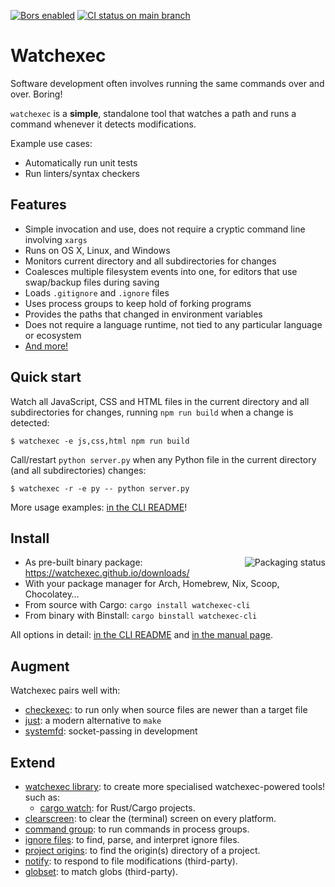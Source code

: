 [![Bors enabled](https://bors.tech/images/badge_small.svg)](https://app.bors.tech/repositories/45670)
[![CI status on main branch](https://github.com/watchexec/watchexec/actions/workflows/main.yml/badge.svg)](https://github.com/watchexec/watchexec/actions/workflows/main.yml)

# Watchexec

Software development often involves running the same commands over and over. Boring!

`watchexec` is a **simple**, standalone tool that watches a path and runs a command whenever it detects modifications.

Example use cases:

* Automatically run unit tests
* Run linters/syntax checkers


## Features

* Simple invocation and use, does not require a cryptic command line involving `xargs`
* Runs on OS X, Linux, and Windows
* Monitors current directory and all subdirectories for changes
* Coalesces multiple filesystem events into one, for editors that use swap/backup files during saving
* Loads `.gitignore` and `.ignore` files
* Uses process groups to keep hold of forking programs
* Provides the paths that changed in environment variables
* Does not require a language runtime, not tied to any particular language or ecosystem
* [And more!](./cli/#features)


## Quick start

Watch all JavaScript, CSS and HTML files in the current directory and all subdirectories for changes, running `npm run build` when a change is detected:

    $ watchexec -e js,css,html npm run build

Call/restart `python server.py` when any Python file in the current directory (and all subdirectories) changes:

    $ watchexec -r -e py -- python server.py

More usage examples: [in the CLI README](./cli/#usage-examples)!

## Install

<a href="https://repology.org/project/watchexec/versions"><img align="right" src="https://repology.org/badge/vertical-allrepos/watchexec.svg" alt="Packaging status"></a>

- As pre-built binary package: https://watchexec.github.io/downloads/
- With your package manager for Arch, Homebrew, Nix, Scoop, Chocolatey…
- From source with Cargo: `cargo install watchexec-cli`
- From binary with Binstall: `cargo binstall watchexec-cli`

All options in detail: [in the CLI README](./cli/#installation)
and [in the manual page](./doc/watchexec.1.ronn).


## Augment

Watchexec pairs well with:

- [checkexec](https://github.com/kurtbuilds/checkexec): to run only when source files are newer than a target file
- [just](https://github.com/casey/just): a modern alternative to `make`
- [systemfd](https://github.com/mitsuhiko/systemfd): socket-passing in development

## Extend

- [watchexec library](./crates/lib/): to create more specialised watchexec-powered tools! such as:
  - [cargo watch](https://github.com/watchexec/cargo-watch): for Rust/Cargo projects.
- [clearscreen](https://github.com/watchexec/clearscreen): to clear the (terminal) screen on every platform.
- [command group](https://github.com/watchexec/command-group): to run commands in process groups.
- [ignore files](./crates/ignore-files): to find, parse, and interpret ignore files.
- [project origins](./crates/project-origins/): to find the origin(s) directory of a project.
- [notify](https://github.com/notify-rs/notify): to respond to file modifications (third-party).
- [globset](https://crates.io/crates/globset): to match globs (third-party).

